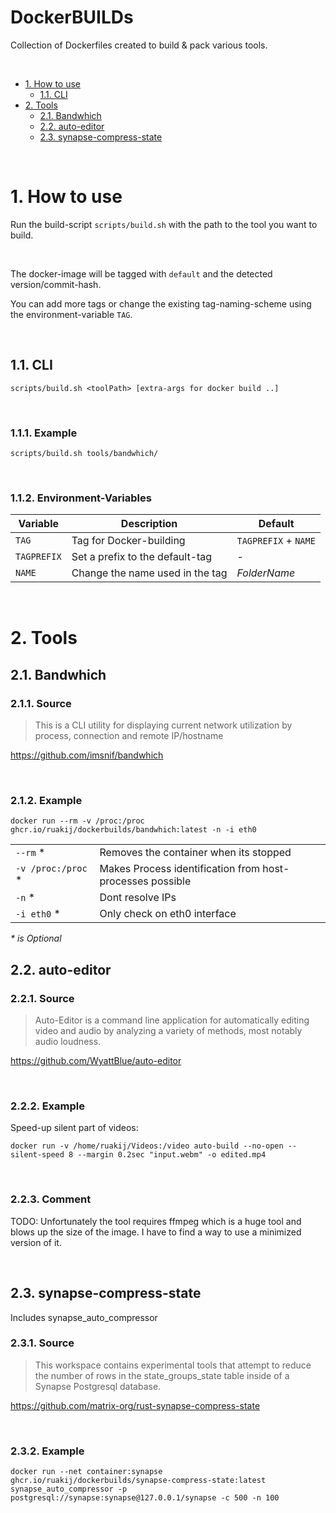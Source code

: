 DockerBUILDs
===

Collection of Dockerfiles created to build & pack various tools.

<br>

<!-- TOC -->
- [1. How to use](#1-how-to-use)
    - [1.1. CLI](#11-cli)
- [2. Tools](#2-tools)
    - [2.1. Bandwhich](#21-bandwhich)
    - [2.2. auto-editor](#22-auto-editor)
    - [2.3. synapse-compress-state](#23-synapse-compress-state)
<!-- /TOC -->

<br>

# 1. How to use

Run the build-script `scripts/build.sh` with the path to the tool you want to build.

<br>

The docker-image will be tagged with `default` and the detected version/commit-hash.

You can add more tags or change the existing tag-naming-scheme using the environment-variable `TAG`.

<br>

## 1.1. CLI

`scripts/build.sh <toolPath> [extra-args for docker build ..]`

<br>

### 1.1.1. Example
`scripts/build.sh tools/bandwhich/`

<br>

### 1.1.2. Environment-Variables

Variable    | Description                       | Default
-|-|-
`TAG`       | Tag for Docker-building           | `TAGPREFIX` + `NAME`
`TAGPREFIX` | Set a prefix to the default-tag   | -
`NAME`      | Change the name used in the tag   | *FolderName*

<br>

# 2. Tools

## 2.1. Bandwhich

### 2.1.1. Source
>This is a CLI utility for displaying current network utilization by process, connection and remote IP/hostname

https://github.com/imsnif/bandwhich

<br>

### 2.1.2. Example
```
docker run --rm -v /proc:/proc ghcr.io/ruakij/dockerbuilds/bandwhich:latest -n -i eth0
```

|||
-|-
`--rm` *            | Removes the container when its stopped  
`-v /proc:/proc` *  | Makes Process identification from host-processes possible  
`-n` *              | Dont resolve IPs  
`-i eth0` *         | Only check on eth0 interface

*\* is Optional*
<br>

## 2.2. auto-editor

### 2.2.1. Source
>Auto-Editor is a command line application for automatically editing video and audio by analyzing a variety of methods, most notably audio loudness.

https://github.com/WyattBlue/auto-editor

<br>

### 2.2.2. Example
Speed-up silent part of videos:
```
docker run -v /home/ruakij/Videos:/video auto-build --no-open --silent-speed 8 --margin 0.2sec "input.webm" -o edited.mp4
```

<br>

### 2.2.3. Comment
TODO: Unfortunately the tool requires ffmpeg which is a huge tool and blows up the size of the image. I have to find a way to use a minimized version of it.

<br>

## 2.3. synapse-compress-state
Includes synapse_auto_compressor

### 2.3.1. Source
>This workspace contains experimental tools that attempt to reduce the number of rows in the state_groups_state table inside of a Synapse Postgresql database.

https://github.com/matrix-org/rust-synapse-compress-state

<br>

### 2.3.2. Example
```
docker run --net container:synapse ghcr.io/ruakij/dockerbuilds/synapse-compress-state:latest synapse_auto_compressor -p postgresql://synapse:synapse@127.0.0.1/synapse -c 500 -n 100
```
